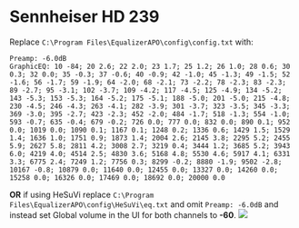 # Sennheiser HD 239
Replace `C:\Program Files\EqualizerAPO\config\config.txt` with:
```
Preamp: -6.0dB
GraphicEQ: 10 -84; 20 2.6; 22 2.0; 23 1.7; 25 1.2; 26 1.0; 28 0.6; 30 0.3; 32 0.0; 35 -0.3; 37 -0.6; 40 -0.9; 42 -1.0; 45 -1.3; 49 -1.5; 52 -1.6; 56 -1.7; 59 -1.9; 64 -2.0; 68 -2.1; 73 -2.2; 78 -2.3; 83 -2.3; 89 -2.7; 95 -3.1; 102 -3.7; 109 -4.2; 117 -4.5; 125 -4.9; 134 -5.2; 143 -5.3; 153 -5.3; 164 -5.2; 175 -5.1; 188 -5.0; 201 -5.0; 215 -4.8; 230 -4.5; 246 -4.3; 263 -4.1; 282 -3.9; 301 -3.7; 323 -3.5; 345 -3.3; 369 -3.0; 395 -2.7; 423 -2.3; 452 -2.0; 484 -1.7; 518 -1.3; 554 -1.0; 593 -0.7; 635 -0.4; 679 -0.2; 726 0.0; 777 0.0; 832 0.0; 890 0.1; 952 0.0; 1019 0.0; 1090 0.1; 1167 0.1; 1248 0.2; 1336 0.6; 1429 1.5; 1529 1.4; 1636 1.0; 1751 0.9; 1873 1.4; 2004 2.6; 2145 3.8; 2295 5.2; 2455 5.9; 2627 5.8; 2811 4.2; 3008 2.7; 3219 0.4; 3444 1.2; 3685 5.2; 3943 6.0; 4219 4.0; 4514 2.5; 4830 3.6; 5168 4.8; 5530 4.6; 5917 4.1; 6331 3.3; 6775 2.4; 7249 1.2; 7756 0.3; 8299 -0.2; 8880 -1.9; 9502 -2.8; 10167 -0.8; 10879 0.0; 11640 0.0; 12455 0.0; 13327 0.0; 14260 0.0; 15258 0.0; 16326 0.0; 17469 0.0; 18692 0.0; 20000 0.0
```
**OR** if using HeSuVi replace `C:\Program Files\EqualizerAPO\config\HeSuVi\eq.txt` and omit `Preamp: -6.0dB` and instead set Global volume in the UI for both channels to **-60**.
![](https://raw.githubusercontent.com/jaakkopasanen/AutoEq/master/results/Headphone.com/innerfidelity/onear/Sennheiser%20HD%20239/Sennheiser%20HD%20239.png)